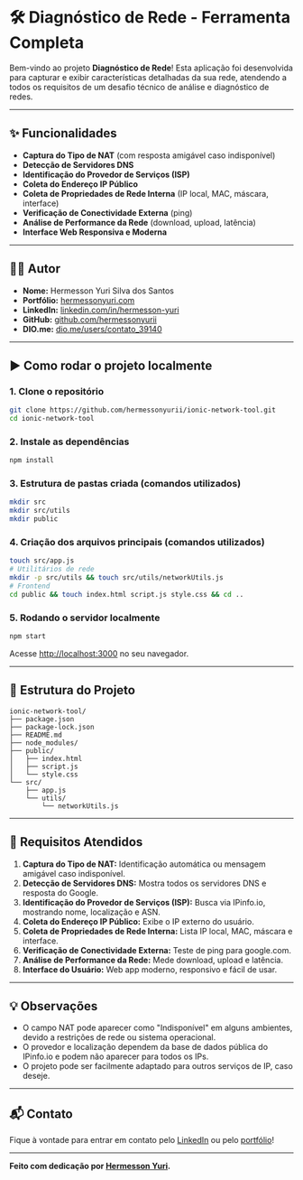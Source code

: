 # 🛠️ Diagnóstico de Rede - Ferramenta Completa

Bem-vindo ao projeto **Diagnóstico de Rede**! Esta aplicação foi desenvolvida para capturar e exibir características detalhadas da sua rede, atendendo a todos os requisitos de um desafio técnico de análise e diagnóstico de redes.

---

## ✨ Funcionalidades
- **Captura do Tipo de NAT** (com resposta amigável caso indisponível)
- **Detecção de Servidores DNS**
- **Identificação do Provedor de Serviços (ISP)**
- **Coleta do Endereço IP Público**
- **Coleta de Propriedades de Rede Interna** (IP local, MAC, máscara, interface)
- **Verificação de Conectividade Externa** (ping)
- **Análise de Performance da Rede** (download, upload, latência)
- **Interface Web Responsiva e Moderna**

---

## 👨‍💻 Autor
- **Nome:** Hermesson Yuri Silva dos Santos
- **Portfólio:** [hermessonyuri.com](https://www.hermessonyuri.com)
- **LinkedIn:** [linkedin.com/in/hermesson-yuri](https://www.linkedin.com/in/hermesson-yuri)
- **GitHub:** [github.com/hermessonyurii](https://github.com/hermessonyurii)
- **DIO.me:** [dio.me/users/contato_39140](https://www.dio.me/users/contato_39140)

---

## ▶️ Como rodar o projeto localmente

### 1. Clone o repositório
```bash
git clone https://github.com/hermessonyurii/ionic-network-tool.git
cd ionic-network-tool
```

### 2. Instale as dependências
```bash
npm install
```

### 3. Estrutura de pastas criada (comandos utilizados)
```bash
mkdir src
mkdir src/utils
mkdir public
```

### 4. Criação dos arquivos principais (comandos utilizados)
```bash
touch src/app.js
# Utilitários de rede
mkdir -p src/utils && touch src/utils/networkUtils.js
# Frontend
cd public && touch index.html script.js style.css && cd ..
```

### 5. Rodando o servidor localmente
```bash
npm start
```
Acesse [http://localhost:3000](http://localhost:3000) no seu navegador.

---

## 📂 Estrutura do Projeto
```
ionic-network-tool/
├── package.json
├── package-lock.json
├── README.md
├── node_modules/
├── public/
│   ├── index.html
│   ├── script.js
│   └── style.css
└── src/
    ├── app.js
    └── utils/
        └── networkUtils.js
```

---

## 📝 Requisitos Atendidos
1. **Captura do Tipo de NAT:** Identificação automática ou mensagem amigável caso indisponível.
2. **Detecção de Servidores DNS:** Mostra todos os servidores DNS e resposta do Google.
3. **Identificação do Provedor de Serviços (ISP):** Busca via IPinfo.io, mostrando nome, localização e ASN.
4. **Coleta do Endereço IP Público:** Exibe o IP externo do usuário.
5. **Coleta de Propriedades de Rede Interna:** Lista IP local, MAC, máscara e interface.
6. **Verificação de Conectividade Externa:** Teste de ping para google.com.
7. **Análise de Performance da Rede:** Mede download, upload e latência.
8. **Interface do Usuário:** Web app moderno, responsivo e fácil de usar.

---

## 💡 Observações
- O campo NAT pode aparecer como "Indisponível" em alguns ambientes, devido a restrições de rede ou sistema operacional.
- O provedor e localização dependem da base de dados pública do IPinfo.io e podem não aparecer para todos os IPs.
- O projeto pode ser facilmente adaptado para outros serviços de IP, caso deseje.

---

## 📬 Contato
Fique à vontade para entrar em contato pelo [LinkedIn](https://www.linkedin.com/in/hermesson-yuri) ou pelo [portfólio](https://www.hermessonyuri.com)!

---

**Feito com dedicação por [Hermesson Yuri](https://www.hermessonyuri.com).** 